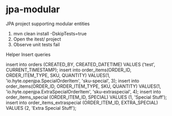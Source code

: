 # jpa-modular
JPA project supporting modular entities

1. mvn clean install -DskipTests=true
2. Open the itest/ project
3. Observe unit tests fail

Helper Insert queries

insert into orders (CREATED_BY, CREATED_DATETIME) VALUES ('test', CURRENT_TIMESTAMP);
insert into order_items(ORDER_ID, ORDER_ITEM_TYPE, SKU, QUANTITY) VALUES(1, 'io.hyte.openjpa.SpecialOrderItem', 'sku-special', 3);
insert into order_items(ORDER_ID, ORDER_ITEM_TYPE, SKU, QUANTITY) VALUES(1, 'io.hyte.openjpa.ExtraSpecialOrderItem', 'sku-extraspecial', 4);
insert into order_items_special (ORDER_ITEM_ID, SPECIAL) VALUES (1, 'Special Stuff');
insert into order_items_extraspecial (ORDER_ITEM_ID, EXTRA_SPECIAL) VALUES (2, 'Extra Special Stuff');
